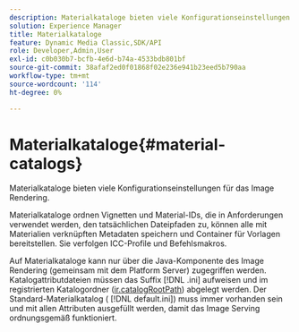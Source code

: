 ```yaml
---
description: Materialkataloge bieten viele Konfigurationseinstellungen für das Image Rendering.
solution: Experience Manager
title: Materialkataloge
feature: Dynamic Media Classic,SDK/API
role: Developer,Admin,User
exl-id: c0b030b7-bcfb-4e6d-b74a-4533bdb801bf
source-git-commit: 38afaf2ed0f01868f02e236e941b23eed5b790aa
workflow-type: tm+mt
source-wordcount: '114'
ht-degree: 0%

---
```


# Materialkataloge{#material-catalogs}

Materialkataloge bieten viele Konfigurationseinstellungen für das Image Rendering.

Materialkataloge ordnen Vignetten und Material-IDs, die in Anforderungen verwendet werden, den tatsächlichen Dateipfaden zu, können alle mit Materialien verknüpften Metadaten speichern und Container für Vorlagen bereitstellen. Sie verfolgen ICC-Profile und Befehlsmakros.

Auf Materialkataloge kann nur über die Java-Komponente des Image Rendering (gemeinsam mit dem Platform Server) zugegriffen werden. Katalogattributdateien müssen das Suffix [!DNL .ini] aufweisen und im registrierten Katalogordner ([ir.catalogRootPath](../../../../../../ir-api/server-admin/image-rendering-api-ref/c-ir-server-administration/c-ir-configuration-settings-reference/c-ir-catalog-folder.md#concept-1c1d308112054bb99e3895c3fb8ca5f7)) abgelegt werden. Der Standard-Materialkatalog ( [!DNL default.ini]) muss immer vorhanden sein und mit allen Attributen ausgefüllt werden, damit das Image Serving ordnungsgemäß funktioniert.
